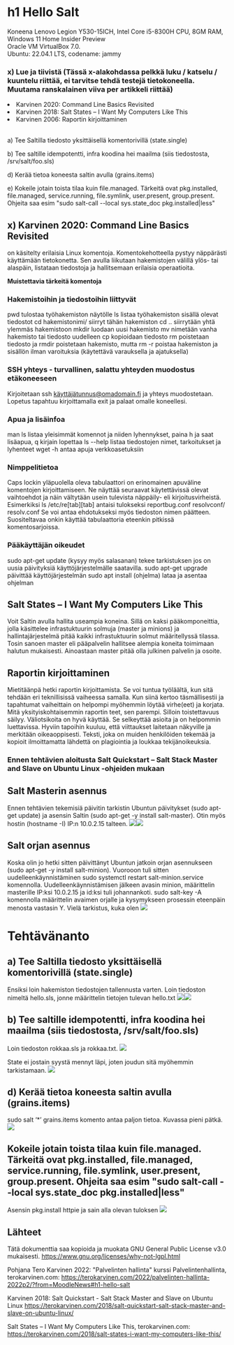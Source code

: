 # h1 Hello Salt

Koneena Lenovo Legion Y530-15ICH, Intel Core i5-8300H CPU, 8GM RAM, Windows 11 Home Insider Preview<br>
Oracle VM VirtualBox 7.0.<br>
Ubuntu: 22.04.1 LTS, codename: jammy<br>

### x) Lue ja tiivistä (Tässä x-alakohdassa pelkkä luku / katselu / kuuntelu riittää, ei tarvitse tehdä testejä tietokoneella. Muutama ranskalainen viiva per artikkeli riittää)

<li>    Karvinen 2020: Command Line Basics Revisited</li>
<li>    Karvinen 2018: Salt States – I Want My Computers Like This</li>
<li>    Karvinen 2006: Raportin kirjoittaminen</li><br>

a) Tee Saltilla tiedosto yksittäisellä komentorivillä (state.single)

b) Tee saltille idempotentti, infra koodina hei maailma (siis tiedostosta, /srv/salt/foo.sls)

d) Kerää tietoa koneesta saltin avulla (grains.items)

e) Kokeile jotain toista tilaa kuin file.managed. Tärkeitä ovat pkg.installed, file.managed, service.running, file.symlink, user.present, group.present. Ohjeita saa esim "sudo salt-call --local sys.state_doc pkg.installed|less"

## x) Karvinen 2020: Command Line Basics Revisited

on käsitelty erilaisia Linux komentoja.
Komentokehotteella pystyy näppärästi käyttämään tietokonetta. Sen avulla liikutaan hakemistojen välillä ylös- tai alaspäin, listataan tiedostoja ja hallitsemaan erilaisia operaatioita.

<b>Muistettavia tärkeitä komentoja</b>

### Hakemistoihin ja tiedostoihin liittyvät

pwd tulostaa työhakemiston näytölle
ls listaa työhakemiston sisällä olevat tiedostot
cd hakemistonimi/ siirryt tähän hakemiston
cd .. siirrytään yhtä ylemmäs hakemistoon
mkdir luodaan uusi hakemisto
mv nimetään vanha hakemisto tai tiedosto uudelleen
cp kopioidaan tiedosto
rm poistetaan tiedosto ja rmdir poistetaan hakemisto, mutta rm -r poistaa hakemiston ja sisällön ilman varoituksia (käytettävä varauksella ja ajatuksella)

### SSH yhteys - turvallinen, salattu yhteyden muodostus etäkoneeseen

Kirjoitetaan ssh käyttäjätunnus@omadomain.fi ja yhteys muodostetaan. Lopetus tapahtuu kirjoittamalla exit ja palaat omalle koneellesi.

### Apua ja lisäinfoa

man ls listaa yleisimmät komennot ja niiden lyhennykset, paina h ja saat lisäapua, q kirjain lopettaa
ls --help listaa tiedostojen nimet, tarkoitukset ja lyhenteet
wget -h antaa apuja verkkoasetuksiin

### Nimppelitietoa

Caps lockin yläpuolella oleva tabulaattori on erinomainen apuväline komentojen kirjoittamiseen. Ne näyttää seuraavat käytettävissä olevat vaihtoehdot ja näin vältytään usein tulevista näppäily- eli kirjoitusvirheistä. Esimerkiksi ls /etc/re[tab][tab] antaisi tulokseksi reportbug.conf resolvconf/ resolv.conf
Se voi antaa ehdotukseksi myös tiedoston nimen päätteen.
Suositeltavaa onkin käyttää tabulaattoria eteenkin pitkissä komentosarjoissa.

### Pääkäyttäjän oikeudet

sudo apt-get update (kysyy myös salasanan) tekee tarkistuksen jos on uusia päivityksiä käyttöjärjestelmälle saatavilla.
sudo apt-get upgrade päivittää käyttöjärjestelmän
sudo apt install (ohjelma) lataa ja asentaa ohjelman

## Salt States – I Want My Computers Like This

Voit Saltin avulla hallita useampia koneina. Sillä on kaksi pääkomponeittia, jolla käsittelee infrastuktuurin solmuja (master ja minions) ja hallintajärjestelmä pitää kaikki infrastuktuurin solmut määritellyssä tilassa. Tosin sanoen master eli pääpalvelin hallitsee alempia koneita toimimaan halutun mukaisesti. Ainoastaan master pitää olla julkinen palvelin ja osoite.

## Raportin kirjoittaminen

Mietitäänpä hetki raportin kirjoittamista. Se voi tuntua työläältä, kun sitä tehdään eri teknillisissä vaiheessa samalla. Kun siinä kertoo täsmällisestii ja tapahtumat vaiheittain on helpompi myöhemmin löytää virhe(eet) ja korjata. Mitä yksityiskohtaisemmin raportin teet, sen parempi. Silloin toistettavuus säilyy.
Väliotsikoita on hyvä käyttää. Se selkeyttää asioita ja on helpommin luettavissa.
Hyviin tapoihin kuuluu, että viittaukset laitetaan näkyville ja merkitään oikeaoppisesti.
Teksti, joka on muiden henkilöiden tekemää ja kopioit ilmoittamatta lähdettä on plagiointia ja loukkaa tekijänoikeuksia.


### Ennen tehtävien aloitusta Salt Quickstart – Salt Stack Master and Slave on Ubuntu Linux -ohjeiden mukaan

## Salt Masterin asennus

Ennen tehtävien tekemisiä päivitin tarkistin Ubuntun päivitykset (sudo apt-get update) ja asensin Saltin (sudo apt-get -y install salt-master). Otin myös hostin (hostname -I) IP:n 10.0.2.15 talteen.
<img src="salt02.PNG"><img src="salt03.PNG">

## Salt orjan asennus

Koska olin jo hetki sitten päivittänyt Ubuntun jatkoin orjan asennukseen (sudo apt-get -y install salt-minion). Vuorooon tuli sitten uudelleenkäynnistäminen sudo systemctl restart salt-minion.service komennolla. Uudelleenkäynnistämisen jälkeen avasin minion, määrittelin masterille IP:ksi 10.0.2.15 ja id:ksi tuli johannankoti. sudo salt-key -A komennolla määrittelin avaimen orjalle ja kysymykseen prosessin eteenpäin menosta vastasin Y. Vielä tarkistus, kuka olen
<img src="salt11.PNG">

# Tehtävänanto

## a) Tee Saltilla tiedosto yksittäisellä komentorivillä (state.single)

Ensiksi loin hakemiston tiedostojen tallennusta varten. Loin tiedoston nimeltä hello.sls, jonne määrittelin tietojen tulevan hello.txt
<img src="salt15.PNG"><img src="salt16.PNG">

## b) Tee saltille idempotentti, infra koodina hei maailma (siis tiedostosta, /srv/salt/foo.sls)

Loin tiedoston rokkaa.sls ja rokkaa.txt.
<img src="saltiksi.PNG">

State ei jostain syystä mennyt läpi, joten joudun sitä myöhemmin tarkistamaan.
<img src="salt-virhe.PNG">

## d) Kerää tietoa koneesta saltin avulla (grains.items)

sudo salt ‘\*’ grains.items komento antaa paljon tietoa. Kuvassa pieni pätkä.
<img src="salt19.PNG">

## Kokeile jotain toista tilaa kuin file.managed. Tärkeitä ovat pkg.installed, file.managed, service.running, file.symlink, user.present, group.present. Ohjeita saa esim "sudo salt-call --local sys.state_doc pkg.installed|less"

Asensin pkg.install httpie ja sain alla olevan tuloksen
<img src="salt13.PNG">

## Lähteet

Tätä dokumenttia saa kopioida ja muokata GNU General Public License v3.0 mukaisesti. https://www.gnu.org/licenses/why-not-lgpl.html

Pohjana Tero Karvinen 2022: "Palvelinten hallinta" kurssi
Palvelintenhallinta, terokarvinen.com: https://terokarvinen.com/2022/palvelinten-hallinta-2022p2/?from=MoodleNews#h1-hello-salt

Karvinen 2018: Salt Quickstart - Salt Stack Master and Slave on Ubuntu Linux https://terokarvinen.com/2018/salt-quickstart-salt-stack-master-and-slave-on-ubuntu-linux/

Salt States – I Want My Computers Like This, terokarvinen.com: https://terokarvinen.com/2018/salt-states-i-want-my-computers-like-this/
